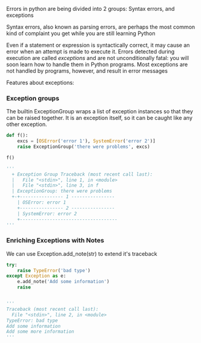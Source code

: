 Errors in python are being divided into 2 groups: Syntax errors, and exceptions

Syntax errors, also known as parsing errors, are perhaps the most common kind of complaint you get while you are still learning Python

Even if a statement or expression is syntactically correct, it may cause an error when an attempt is made to execute it. Errors detected during execution are called _exceptions_ and are not unconditionally fatal: you will soon learn how to handle them in Python programs. Most exceptions are not handled by programs, however, and result in error messages

Features about exceptions:

### Exception groups
The builtin ExceptionGroup wraps a list of exception instances so that they can be raised together. It is an exception itself, so it can be caught like any other exception.
```python
def f():
    excs = [OSError('error 1'), SystemError('error 2')]
    raise ExceptionGroup('there were problems', excs)

f()

'''
  + Exception Group Traceback (most recent call last):
  |   File "<stdin>", line 1, in <module>
  |   File "<stdin>", line 3, in f
  | ExceptionGroup: there were problems
  +-+---------------- 1 ----------------
    | OSError: error 1
    +---------------- 2 ----------------
    | SystemError: error 2
    +------------------------------------
'''
```

### Enriching Exceptions with Notes
We can use Exception.add_note(str) to extend it's traceback
```python
try:
    raise TypeError('bad type')
except Exception as e:
    e.add_note('Add some information')
    raise


'''
Traceback (most recent call last):
  File "<stdin>", line 2, in <module>
TypeError: bad type
Add some information
Add some more information
'''
```